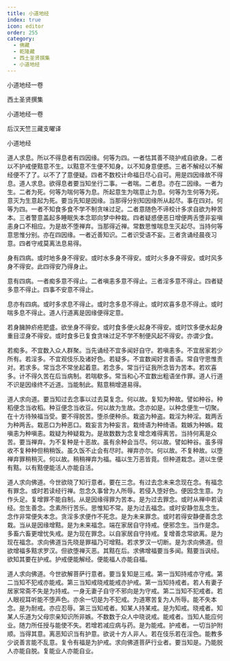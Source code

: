 ```yaml
---
title: 小道地经
index: true
icon: editor
order: 255
category:
  - 佛藏
  - 乾隆藏
  - 西土圣贤撰集
  - 小道地经
---
```


小道地经一卷  

西土圣贤撰集  

小道地经一卷  

后汉天竺三藏支曜译  

小道地经  

道人求息。所以不得息者有四因缘。何等为四。一者怙其善不晓护戒自欲身。二者以不护戒便黠意不生。以黠意不生便不知身。以不知身意便惑。三者不解经以不解经便不了了。以不了了意便疑。四者不数校计命福日尽心自可。用是四因缘故不得息。道人求息。欲得息者要当知坐行二事。一者喘。二者息。亦在二因缘。一者为生。二者为死。何等为喘何等为息。所起意生为喘意止为息。何等为生何等为死。意灭为生意起为死。要当先知是因缘。当那得分别知因缘所从起尽。事在四对。何等为四。一者不知食多食不学不制贪味过足。二者意随色不谛校计多求自欲为种苦本。三者警意盖起多睡眠失本念耶向梦中种栽。四者疑惑便恶日增便两舌堕非妄嗔恚身口不相应。为是故不堕禅弃。当那得近禅。常数思惟喘息生灭起尽。当持何等意思惟分别。亦在四因缘。一者近善知识。二者识受语不妄。三者贪诵经晨夜习意。四者守戒莫离法息易得。  

身有四病。或时地多身不得安。或时水多身不得安。或时火多身不得安。或时风多身不得安。此四得安乃得身止。  

意有四病。一者痴多意不得止。二者嗔恚多意不得止。三者淫多意不得止。四者疑多意不得止。四事不安意不得止。  

息亦有四病。或时多求息不得止。或时念多息不得止。或时欢喜多息不得止。或时喘多息不得止。道人行道离是因缘便得定意。  

若身臃肿疥疮肥盛。欲坐身不得安。或时食多便火起身不得安。或时饮多便水起身重目涩身不得安。或时食多已复食贪味过足不学不制便风起不得安。亦谓少食。  

若痴多。不宜数入众人群聚。当先诵经不宜多闻好自守。若嗔恚多。不宜居家若少所有。若淫多。不宜观伎乐及诸好色。若疑多。不宜数闻好言善语。常自守思惟责对。若求多。常当念不常坐起着意。若念多。常当行证我所念皆为苦本。若欢喜多。计不得久苦在后当病制。若喘欷多。常当和心不宜数出粗语坐作罪。道人行道不识是因缘终不近道。当能制此。黠意稍增道易得。  

道人求向道。要当知过去念事以过去莫复念。何以故。复知为种故。譬如种谷。种稻便念当收稻。种豆便念当收豆。何以故为生故。念亦如是。以种念便生一切聚。在十方待殃福当受。要不得脱苦。堕杀便种杀。栽盗为种盗。栽淫为种淫。栽两舌为种两舌。栽恶口为种恶口。栽妄言为种妄言。栽绮语为种绮语。栽嫉为种嫉。栽嗔恚为种嗔恚。栽疑为种疑栽为。是故数数为念复增念难得离苦。当持何离是众苦。要当禅弃。为不复种是十恶故。虽有余种会当尽。何以故。譬如种谷。虽多得收不复种种但稍稍饭。虽久饭不止会有尽时。禅弃亦尔。何以故。不复种故。以堕禅弃罪稍稍灭。何以故。稍稍禅弃为福。福以生万恶皆竟。但种道栽念。道以生便有黠。以有黠便能活人亦能自活。  

道人求向佛道。今世欲晓了知行意者。要在三念。有过去念未来念现在念。有福念有罪念。或时若读经行禅。忽念久事曾为人所辱。若侵入堕好色。便因念生意。为作头足。复增罪不能自制。从是因缘得罪为苦本。是为过去罪念。或时从禅中若读经。忽生善念。念素所行苦乐。思惟知不常。是为过去福念。或时安静忽乱念生。念作非常便失本念。贪淫多求便作不死念。是为未来罪念。或时若得安静便善念念栽。当从是因缘增黠。是为未来福念。端在家居自守持戒。便邪念生。当作是念。多畜六畜更增忧失戒。是为现在罪念。以自家居自守持戒。复增善念常欲离。是为现在福念。求向佛道当先晓是罪福乃可增黠。若求罗汉一切断。是为求向佛道。但欲增福多黠求罗汉。但欲堕禅灭恶。其黠在后。求佛增福要当多闻。黠要当讽经。欲知其要在护戒。护戒便能解经。便能福人亦能自福。  

道人求向佛道。今世欲解菩萨行意者。要当复知是三戒。第一当知持戒亦守戒。第二当知不犯戒亦能戒。第三当知戒晓戒能戒亦护戒。第一当知持戒者。若人有妻子居家常斋不失是为持戒。一身无妻子自守不邪向是为守戒。第二当知不犯戒者。若人眼视耳听能不堕声色。亦余一切是为不犯戒。为道寒苦复为人所辱。能不失本念。是为耐戒。亦应忍辱。第三当知戒者。知某人持某戒。是为知戒。晓戒者。知某人乐道为父母宗亲知识所非嫉。不数数于众人中晓说戒。能戒者。当知人能应何业。随力所任授与能使不失。若增若减应病与药。是为能戒。护戒者。一切当护附顺。当得其意。离恶知识当有护意。欲说十方人非人。若在伎乐若在淫色。能教多少说善言能不乱意。复令有福是为护戒。求向佛道菩萨行业者。要当知是。乃能脱人亦能自脱。复能业人亦能自业。  
